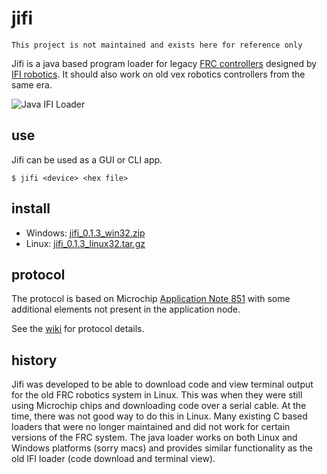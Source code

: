 # jifi

```
This project is not maintained and exists here for reference only
```

Jifi is a java based program loader for legacy [FRC controllers](http://www.ifirobotics.com/rc.shtml) designed by [IFI robotics](http://www.ifirobotics.com/). It should also work on old vex robotics controllers from the same era.

![Java IFI Loader](http://shtylman.github.com/jifi/screenshot.png)

## use

Jifi can be used as a GUI or CLI app.

```shell
$ jifi <device> <hex file>
```

## install

* Windows: [jifi_0.1.3_win32.zip](http://shtylman.com/misc/legacy/frc/jifi/jifi_0.1.3_win32.zip)
* Linux: [jifi_0.1.3_linux32.tar.gz](http://shtylman.com/misc/legacy/frc/jifi/jifi_0.1.3_linux32.tar.gz)

## protocol

The protocol is based on Microchip [Application Note 851](http://www.microchip.com/stellent/idcplg?IdcService=SS_GET_PAGE&nodeId=1824&appnote=en012031) with some additional elements not present in the application node.

See the [wiki](https://github.com/shtylman/jifi/wiki) for protocol details.

## history

Jifi was developed to be able to download code and view terminal output for the old FRC robotics system in Linux. This was when they were still using Microchip chips and downloading code over a serial cable. At the time, there was not good way to do this in Linux. Many existing C based loaders that were no longer maintained and did not work for certain versions of the FRC system. The java loader works on both Linux and Windows platforms (sorry macs) and provides similar functionality as the old IFI loader (code download and terminal view).

